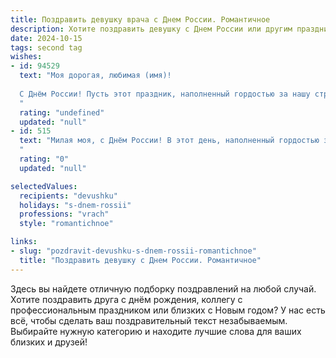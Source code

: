 ```yaml
---
title: Поздравить девушку врача с Днем России. Романтичное
description: Хотите поздравить девушку с Днем России или другим праздником? Наш ИИ создаст незабываемое поздравление, а вы обязательно выделитесь среди других.  
date: 2024-10-15
tags: second tag
wishes:
- id: 94529
  text: "Моя дорогая, любимая (имя)!
  
  С Днём России! Пусть этот праздник, наполненный гордостью за нашу страну, станет символом нашей с тобой крепкой и нежной любви.  Ты – мой самый верный и надежный спутник, мой ангел-хранитель, врач с добрым сердцем и золотыми руками.  Твоя забота и нежность – бесценны, как  велика и прекрасна наша Родина.  Пусть этот день будет полон света, радости и взаимной любви.  Я бесконечно люблю тебя!
  "
  rating: "undefined"
  updated: "null"
- id: 515
  text: "Милая моя, с Днём России! В этот день, наполненный гордостью за нашу Родину, я хочу признаться, что ты, как истинный врач, исцеляешь мое сердце своей любовью. Пусть твоя доброта, подобно целительному бальзаму, всегда приносит радость и счастье окружающим.
  "
  rating: "0"
  updated: "null"

selectedValues:
  recipients: "devushku"
  holidays: "s-dnem-rossii"
  professions: "vrach"
  style: "romantichnoe"

links:
- slug: "pozdravit-devushku-s-dnem-rossii-romantichnoe"
  title: "Поздравить девушку с Днем России. Романтичное"
---
```


Здесь вы найдете отличную подборку поздравлений на любой случай. 
Хотите поздравить друга с днём рождения, коллегу с профессиональным праздником или близких с Новым годом? У нас есть всё, чтобы сделать ваш поздравительный текст незабываемым. Выбирайте нужную категорию и находите лучшие слова для ваших близких и друзей!
